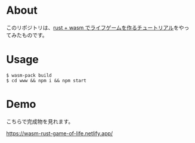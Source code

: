 # About

このリポジトリは、[rust + wasm でライフゲームを作るチュートリアル](https://rustwasm.github.io/docs/book/game-of-life/setup.html)をやってみたものです。

# Usage

```
$ wasm-pack build
$ cd www && npm i && npm start
```

# Demo

こちらで完成物を見れます。

https://wasm-rust-game-of-life.netlify.app/
